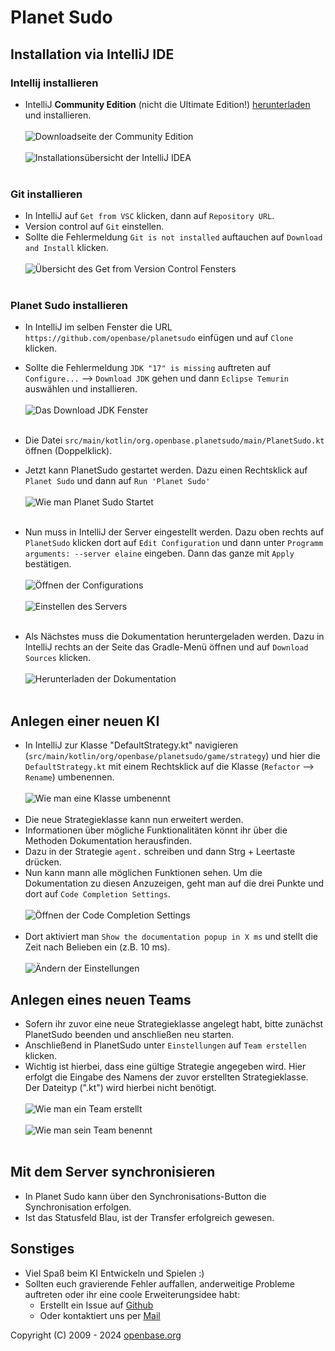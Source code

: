# Planet Sudo

## Installation via IntelliJ IDE

### Intellij installieren

- IntelliJ **Community Edition** (nicht die Ultimate Edition!) [herunterladen](https://www.jetbrains.com/idea/download/) und installieren.</br></br>
![Downloadseite der Community Edition](.readme/0_DownlaodIDEA.png)</br></br>
![Installationsübersicht der IntelliJ IDEA](.readme/1_IstallIDEA.png)</br></br>

### Git installieren

- In IntelliJ auf `Get from VSC` klicken, dann auf `Repository URL`.
- Version control auf `Git` einstellen.
- Sollte die Fehlermeldung `Git is not installed` auftauchen auf `Download and Install` klicken.</br></br>
![Übersicht des Get from Version Control Fensters](.readme/2_InstallGIT.png)</br></br>
    
### Planet Sudo installieren

- In IntelliJ im selben Fenster die URL `https://github.com/openbase/planetsudo` einfügen und auf `Clone` klicken.
- Sollte die Fehlermeldung `JDK "17" is missing` auftreten auf `Configure...` --> `Download JDK` gehen und dann `Eclipse Temurin` auswählen und installieren.</br></br>
![Das Download JDK Fenster](.readme/3_ConfigureJDK.png)</br></br>

- Die Datei `src/main/kotlin/org.openbase.planetsudo/main/PlanetSudo.kt` öffnen (Doppelklick).
- Jetzt kann PlanetSudo gestartet werden. Dazu einen Rechtsklick auf `Planet Sudo` und dann auf `Run 'Planet Sudo'` </br></br>
![Wie man Planet Sudo Startet](.readme/4_RunPlanetSudo.png)</br></br>

- Nun muss in IntelliJ der Server eingestellt werden. Dazu oben rechts auf `PlanetSudo` klicken dort auf `Edit Configuration` und dann unter `Programm arguments: --server elaine` eingeben. Dann das ganze mit `Apply` bestätigen.</br></br>
  ![Öffnen der Configurations](.readme/5_Configurations.png)</br></br>
![Einstellen des Servers](.readme/6_ServerImplement.png)</br></br>

- Als Nächstes muss die Dokumentation heruntergeladen werden. Dazu in IntelliJ rechts an der Seite das Gradle-Menü öffnen und auf `Download Sources` klicken.</br></br>
![Herunterladen der Dokumentation](.readme/7_DownloadSources.png)</br></br>

## Anlegen einer neuen KI

- In IntelliJ zur Klasse "DefaultStrategy.kt" navigieren (`src/main/kotlin/org/openbase/planetsudo/game/strategy`) und hier die `DefaultStrategy.kt` mit einem Rechtsklick auf die Klasse (`Refactor` --> `Rename`) umbenennen.</br></br>
![Wie man eine Klasse umbenennt](.readme/8_Refactor.png)</br></br>
- Die neue Strategieklasse kann nun erweitert werden.
- Informationen über mögliche Funktionalitäten könnt ihr über die Methoden Dokumentation herausfinden.
- Dazu in der Strategie `agent.` schreiben und dann Strg + Leertaste drücken.
- Nun kann mann alle möglichen Funktionen sehen. Um die Dokumentation zu diesen Anzuzeigen, geht man auf die drei Punkte und dort auf `Code Completion Settings`.</br></br>
![Öffnen der Code Completion Settings](.readme/9_CompletionSettings.png)</br></br>
- Dort aktiviert man `Show the documentation popup in X ms` und stellt die Zeit nach Belieben ein (z.B. 10 ms).</br></br>
![Ändern der Einstellungen](.readme/10_DocumentationPopup.png)

## Anlegen eines neuen Teams

- Sofern ihr zuvor eine neue Strategieklasse angelegt habt, bitte zunächst PlanetSudo beenden und anschließen neu starten. 
- Anschließend in PlanetSudo unter `Einstellungen` auf `Team erstellen` klicken.
- Wichtig ist hierbei, dass eine gültige Strategie angegeben wird. Hier erfolgt die Eingabe des Namens der zuvor erstellten Strategieklasse. Der Dateityp (".kt") wird hierbei nicht benötigt.</br></br>
![Wie man ein Team erstellt](.readme/11_TeamErstellen.png)</br></br>
![Wie man sein Team benennt](.readme/12_TeamBennenung.png)</br></br>

## Mit dem Server synchronisieren

- In Planet Sudo kann über den Synchronisations-Button die Synchronisation erfolgen.
- Ist das Statusfeld Blau, ist der Transfer erfolgreich gewesen.

## Sonstiges

- Viel Spaß beim KI Entwickeln und Spielen :)
- Sollten euch gravierende Fehler auffallen, anderweitige Probleme auftreten oder ihr eine coole Erweiterungsidee habt:
    - Erstellt ein Issue auf [Github](https://github.com/openbase/planetsudo/issues/new)
    - Oder kontaktiert uns per [Mail](mailto:support@openbase.org)


Copyright (C) 2009 - 2024 [openbase.org](http://www.openbase.org)

